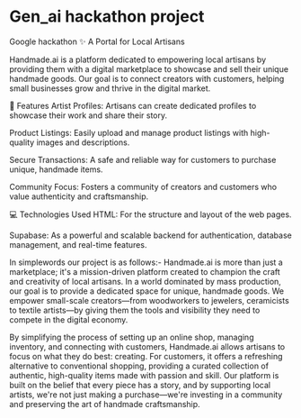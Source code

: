 # Gen_ai hackathon project 
Google hackathon 
✨ A Portal for Local Artisans

Handmade.ai is a platform dedicated to empowering local artisans by providing them with a digital marketplace to showcase and sell their unique handmade goods. Our goal is to connect creators with customers, helping small businesses grow and thrive in the digital market.

🚀 Features
Artist Profiles: Artisans can create dedicated profiles to showcase their work and share their story.

Product Listings: Easily upload and manage product listings with high-quality images and descriptions.

Secure Transactions: A safe and reliable way for customers to purchase unique, handmade items.

Community Focus: Fosters a community of creators and customers who value authenticity and craftsmanship.

💻 Technologies Used
HTML: For the structure and layout of the web pages.

Supabase: As a powerful and scalable backend for authentication, database management, and real-time features.

In simplewords our project is as follows:-
Handmade.ai is more than just a marketplace; it's a mission-driven platform created to champion the craft and creativity of local artisans. In a world dominated by mass production, our goal is to provide a dedicated space for unique, handmade goods. We empower small-scale creators—from woodworkers to jewelers, ceramicists to textile artists—by giving them the tools and visibility they need to compete in the digital economy.

By simplifying the process of setting up an online shop, managing inventory, and connecting with customers, Handmade.ai allows artisans to focus on what they do best: creating. For customers, it offers a refreshing alternative to conventional shopping, providing a curated collection of authentic, high-quality items made with passion and skill. Our platform is built on the belief that every piece has a story, and by supporting local artists, we're not just making a purchase—we're investing in a community and preserving the art of handmade craftsmanship.
